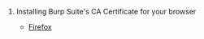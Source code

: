 
<ol>
    <li>Installing Burp Suite's CA Certificate for your browser</li>
        <ul>
            <li><a href = "https://portswigger.net/burp/documentation/desktop/getting-started/proxy-setup/certificate/firefox">Firefox</a></li>
        </ul>
    
</ol>
